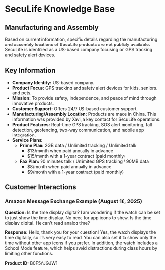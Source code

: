# SecuLife Knowledge Base

## Manufacturing and Assembly

Based on current information, specific details regarding the manufacturing and assembly locations of SecuLife products are not publicly available. SecuLife is identified as a US-based company focusing on GPS tracking and safety alert devices.

## Key Information

- **Company Identity:** US-based company.
- **Product Focus:** GPS tracking and safety alert devices for kids, seniors, and pets.
- **Mission:** To provide safety, independence, and peace of mind through innovative products.
- **Customer Support:** Offers 24/7 US-based customer support.
- **Manufacturing/Assembly Location:** Products are made in China. This information was provided by Xavi, a key contact for SecuLife operations.
- **Product Features:** Real-time GPS tracking, SOS alert monitoring, fall detection, geofencing, two-way communication, and mobile app integration.
- **Service Plans:**
  - **Prime Plan:** 2GB data / Unlimited tracking / Unlimited talk
    - $13/month when paid annually in advance
    - $15/month with a 1-year contract (paid monthly)
  - **Fax Plan:** 90 minutes talk / Unlimited GPS tracking / 90MB data
    - $8/month when paid annually in advance
    - $9/month with a 1-year contract (paid monthly)

## Customer Interactions

### Amazon Message Exchange Example (August 16, 2025)

**Question:** Is the time display digital? I am wondering if the watch can be set to just show the time display. No need for app icons to show. Is the time display digital. He can’t read analog time?

**Response:** Hello, thank you for your question! Yes, the watch displays the time digitally, so it’s very easy to read. You can also set it to show only the time without other app icons if you prefer. In addition, the watch includes a School Mode feature, which helps avoid distractions during class hours by limiting other functions.

**Product ID:** B0F5YJGJW1
